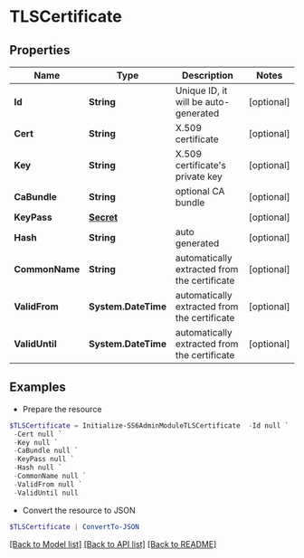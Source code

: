 # TLSCertificate
## Properties

Name | Type | Description | Notes
------------ | ------------- | ------------- | -------------
**Id** | **String** | Unique ID, it will be auto-generated | [optional] 
**Cert** | **String** | X.509 certificate | [optional] 
**Key** | **String** | X.509 certificate&#39;s private key | [optional] 
**CaBundle** | **String** | optional CA bundle | [optional] 
**KeyPass** | [**Secret**](Secret.md) |  | [optional] 
**Hash** | **String** | auto generated | [optional] 
**CommonName** | **String** | automatically extracted from the certificate | [optional] 
**ValidFrom** | **System.DateTime** | automatically extracted from the certificate | [optional] 
**ValidUntil** | **System.DateTime** | automatically extracted from the certificate | [optional] 

## Examples

- Prepare the resource
```powershell
$TLSCertificate = Initialize-SS6AdminModuleTLSCertificate  -Id null `
 -Cert null `
 -Key null `
 -CaBundle null `
 -KeyPass null `
 -Hash null `
 -CommonName null `
 -ValidFrom null `
 -ValidUntil null
```

- Convert the resource to JSON
```powershell
$TLSCertificate | ConvertTo-JSON
```

[[Back to Model list]](../README.md#documentation-for-models) [[Back to API list]](../README.md#documentation-for-api-endpoints) [[Back to README]](../README.md)

